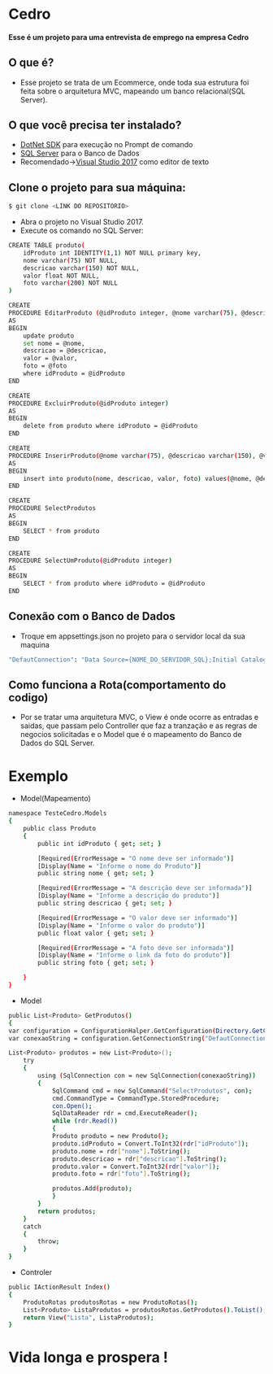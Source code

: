 ﻿Cedro
=====================

#### Esse é um projeto para uma entrevista de emprego na empresa Cedro

## O que é?

- Esse projeto se trata de um Ecommerce, onde toda sua estrutura foi feita sobre o arquitetura MVC, mapeando um banco relacional(SQL Server).

## O que você precisa ter instalado?

- [DotNet SDK](https://www.microsoft.com/en-us/download/details.aspx?id=15354) para execução no Prompt de comando
- [SQL Server](https://www.microsoft.com/pt-br/sql-server/sql-server-downloads) para o Banco de Dados
- Recomendado->[Visual Studio 2017](https://www.visualstudio.com/pt-br/downloads/?rr=https%3A%2F%2Fwww.google.com.br%2F) como editor de texto
	
## Clone o projeto para sua máquina:

```bash
$ git clone <LINK DO REPOSITÓRIO>
```
- Abra o projeto no Visual Studio 2017.  
- Execute os comando no SQL Server:

```bash
CREATE TABLE produto(
	idProduto int IDENTITY(1,1) NOT NULL primary key,
	nome varchar(75) NOT NULL,
	descricao varchar(150) NOT NULL,
	valor float NOT NULL,
	foto varchar(200) NOT NULL
)
```
```bash
CREATE
PROCEDURE EditarProduto (@idProduto integer, @nome varchar(75), @descricao varchar(150), @valor float, @foto varchar(200))
AS
BEGIN
	update produto 
	set nome = @nome,
	descricao = @descricao,
	valor = @valor,
	foto = @foto
	where idProduto = @idProduto
END
```
```bash
CREATE
PROCEDURE ExcluirProduto(@idProduto integer)
AS
BEGIN
	delete from produto where idProduto = @idProduto
END
```
```bash
CREATE
PROCEDURE InserirProduto(@nome varchar(75), @descricao varchar(150), @valor float, @foto varchar(200))
AS
BEGIN
	insert into produto(nome, descricao, valor, foto) values(@nome, @descricao, @valor, @foto)
END
```
```bash
CREATE
PROCEDURE SelectProdutos
AS
BEGIN
	SELECT * from produto
END
```
```bash
CREATE
PROCEDURE SelectUmProduto(@idProduto integer)
AS
BEGIN
	SELECT * from produto where idProduto = @idProduto
END
```
## Conexão com o Banco de Dados
- Troque em appsettings.json no projeto para o servidor local da sua maquina
```bash
"DefautConnection": "Data Source={NOME_DO_SERVIDOR_SQL};Initial Catalog=testeCedro;Integrated Security=True;"
```

## Como funciona a Rota(comportamento do codigo)

- Por se tratar uma arquitetura MVC, o View é onde ocorre as entradas e saidas, que passam pelo Controller que faz a tranzação e as regras de negocios solicitadas e o Model que é o mapeamento do Banco de Dados do SQL Server.

# Exemplo
- Model(Mapeamento)
```bash
namespace TesteCedro.Models
{
    public class Produto
    {
        public int idProduto { get; set; }

        [Required(ErrorMessage = "O nome deve ser informado")]
        [Display(Name = "Informe o nome do Produto")]
        public string nome { get; set; }

        [Required(ErrorMessage = "A descrição deve ser informada")]
        [Display(Name = "Informe a descrição do produto")]
        public string descricao { get; set; }

        [Required(ErrorMessage = "O valor deve ser informado")]
        [Display(Name = "Informe o valor do produto")]
        public float valor { get; set; }

        [Required(ErrorMessage = "A foto deve ser informada")]
        [Display(Name = "Informe o link da foto do produto")]
        public string foto { get; set; }

    }
}
```
- Model
```bash
public List<Produto> GetProdutos()
{
var configuration = ConfigurationHalper.GetConfiguration(Directory.GetCurrentDirectory());
var conexaoString = configuration.GetConnectionString("DefautConnection");

List<Produto> produtos = new List<Produto>();
	try
	{
		using (SqlConnection con = new SqlConnection(conexaoString))
		{
		    SqlCommand cmd = new SqlCommand("SelectProdutos", con);
		    cmd.CommandType = CommandType.StoredProcedure;
		    con.Open();
		    SqlDataReader rdr = cmd.ExecuteReader();
		    while (rdr.Read())
		    {
			Produto produto = new Produto();
			produto.idProduto = Convert.ToInt32(rdr["idProduto"]);
			produto.nome = rdr["nome"].ToString();
			produto.descricao = rdr["descricao"].ToString();
			produto.valor = Convert.ToInt32(rdr["valor"]);
			produto.foto = rdr["foto"].ToString();

			produtos.Add(produto);
		    }
		}
		return produtos;
	}
	catch
	{
		throw;
	}
}
```
- Controler
```bash
public IActionResult Index()
{
    ProdutoRotas produtosRotas = new ProdutoRotas();
    List<Produto> ListaProdutos = produtosRotas.GetProdutos().ToList();
    return View("Lista", ListaProdutos);
}
```
Vida longa e prospera !
=====================
